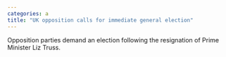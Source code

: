 ```yaml
---
categories: a
title: "UK opposition calls for immediate general election"
---
```

Opposition parties demand an election following the resignation of Prime Minister Liz Truss.